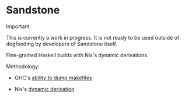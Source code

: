 # Sandstone

> [!IMPORTANT]
> This is currently a work in progress.
> It is not ready to be used outside of dogfooding by developers of Sandstone itself.

Fine-grained Haskell builds with Nix's dynamic derivations.

Methodology:

- GHC's [ability to dump makefiles](https://downloads.haskell.org/ghc/latest/docs/users_guide/separate_compilation.html#dependency-generation)

- Nix's [dynamic derivation](https://nix.dev/manual/nix/latest/development/experimental-features#xp-feature-dynamic-derivations)
